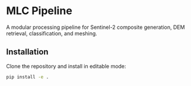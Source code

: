 # MLC Pipeline

A modular processing pipeline for Sentinel-2 composite generation, DEM retrieval, classification,
and meshing.

## Installation

Clone the repository and install in editable mode:

```bash
pip install -e .
